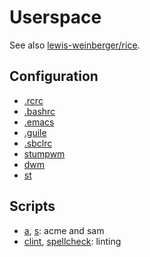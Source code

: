 # Userspace
See also [lewis-weinberger/rice](https://github.com/lewis-weinberger/rice).

## Configuration

- [.rcrc](./etc/.rcrc)
- [.bashrc](./etc/.bashrc)  
- [.emacs](./etc/.emacs) 
- [.guile](./etc/.guile)
- [.sbclrc](./etc/.sbclrc)
- [stumpwm](./etc/stumpwm)
- [dwm](./etc/dwm) 
- [st](./etc/st)

## Scripts

- [a](./bin/a), [s](./bin/s): acme and sam
- [clint](./bin/clint), [spellcheck](./bin/spellcheck): linting

